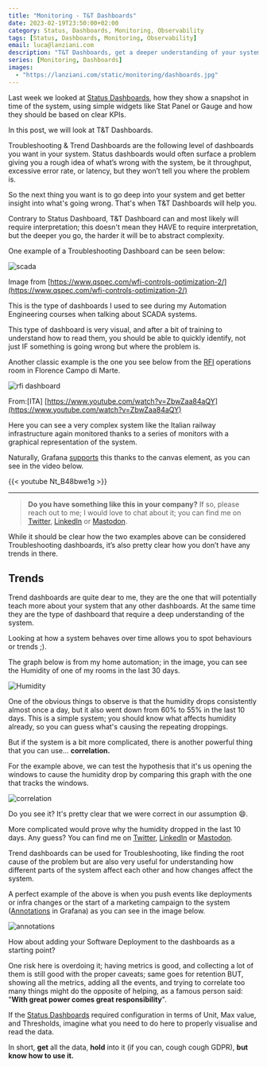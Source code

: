 ```yaml
---
title: "Monitoring - T&T Dashboards"
date: 2023-02-19T23:50:00+02:00
category: Status, Dashboards, Monitoring, Observability
tags: [Status, Dashboards, Monitoring, Observability]
email: luca@lanziani.com
description: "T&T Dashboards, get a deeper understanding of your system"
series: [Monitoring, Dashboards]
images:
  - "https://lanziani.com/static/monitoring/dashboards.jpg"
---
```


Last week we looked at [Status Dashboards](https://lanziani.com/posts/2023/02/monitoring-status-dashboards/), how they show a snapshot in time of the system, using simple widgets like Stat Panel or Gauge and how they should be based on clear KPIs.

In this post, we will look at T&T Dashboards.

<!--more-->

Troubleshooting & Trend Dashboards are the following level of dashboards you want in your system. Status dashboards would often surface a problem giving you a rough idea of what’s wrong with the system, be it throughput, excessive error rate, or latency, but they won’t tell you where the problem is.

So the next thing you want is to go deep into your system and get better insight into what's going wrong. That's when T&T Dashboards will help you.

Contrary to Status Dashboard, T&T Dashboard can and most likely will require interpretation; this doesn't mean they HAVE to require interpretation, but the deeper you go, the harder it will be to abstract complexity.

One example of a Troubleshooting Dashboard can be seen below:

![scada](/static/monitoring/scada.png)

Image from [https://www.qspec.com/wfi-controls-optimization-2/](https://www.qspec.com/wfi-controls-optimization-2/)

This is the type of dashboards I used to see during my Automation Engineering courses when talking about SCADA systems.

This type of dashboard is very visual, and after a bit of training to understand how to read them, you should be able to quickly identify, not just IF something is going wrong but where the problem is.

Another classic example is the one you see below from the [RFI](https://en.wikipedia.org/wiki/Rete_Ferroviaria_Italiana) operations room in Florence Campo di Marte.

![rfi dashboard](/static/monitoring/rfi.png)

From:[ITA] [https://www.youtube.com/watch?v=ZbwZaa84aQY](https://www.youtube.com/watch?v=ZbwZaa84aQY)

Here you can see a very complex system like the Italian railway infrastructure again monitored thanks to a series of monitors with a graphical representation of the system.

Naturally, Grafana [supports](https://grafana.com/docs/grafana/latest/panels-visualizations/visualizations/canvas/) this thanks to the canvas element, as you can see in the video below.

{{< youtube Nt_B48bwe1g >}}

---

> **Do you have something like this in your company?** If so, please reach out to me; I would love to chat about it; you can find me on [Twitter](https://twitter.com/lucalanziani/status/1627440041843630081), [LinkedIn](https://www.linkedin.com/posts/lucalanziani_a-new-blog-post-just-dropped-monitoring-activity-7033205738420211712-rBMW) or [Mastodon](https://mastodon.uno/@lucalanziani/109893839771327639).

While it should be clear how the two examples above can be considered Troubleshooting dashboards, it’s also pretty clear how you don’t have any trends in there.

## Trends

Trend dashboards are quite dear to me, they are the one that will potentially teach more about your system that any other dashboards. At the same time they are the type of dashboard that require a deep understanding of the system.

Looking at how a system behaves over time allows you to spot behaviours or trends ;).

The graph below is from my home automation; in the image, you can see the Humidity of one of my rooms in the last 30 days.

![Humidity](/static/monitoring/humidity.png)

One of the obvious things to observe is that the humidity drops consistently almost once a day, but it also went down from 60% to 55% in the last 10 days. This is a simple system; you should know what affects humidity already, so you can guess what's causing the repeating droppings.

But if the system is a bit more complicated, there is another powerful thing that you can use… **correlation.**

For the example above, we can test the hypothesis that it's us opening the windows to cause the humidity drop by comparing this graph with the one that tracks the windows.

![correlation](/static/monitoring/correlation.png)

Do you see it? It's pretty clear that we were correct in our assumption 😄.

More complicated would prove why the humidity dropped in the last 10 days. Any guess? You can find me on [Twitter](https://twitter.com/lucalanziani/status/1627440041843630081), [LinkedIn](https://www.linkedin.com/posts/lucalanziani_a-new-blog-post-just-dropped-monitoring-activity-7033205738420211712-rBMW) or [Mastodon](https://mastodon.uno/@lucalanziani/109893839771327639).

Trend dashboards can be used for Troubleshooting, like finding the root cause of the problem but are also very useful for understanding how different parts of the system affect each other and how changes affect the system.

A perfect example of the above is when you push events like deployments or infra changes or the start of a marketing campaign to the system ([Annotations](https://grafana.com/docs/grafana/latest/panels-visualizations/visualizations/annotations/) in Grafana) as you can see in the image below.

![annotations](/static/monitoring/annotations.png)

How about adding your Software Deployment to the dashboards as a starting point?

One risk here is overdoing it; having metrics is good, and collecting a lot of them is still good with the proper caveats; same goes for retention BUT, showing all the metrics, adding all the events, and trying to correlate too many things might do the opposite of helping, as a famous person said: "**With great power comes great responsibility**".

If the [Status Dashboards](https://lanziani.com/posts/2023/02/monitoring-status-dashboards/) required configuration in terms of Unit, Max value, and Thresholds, imagine what you need to do here to properly visualise and read the data.

In short, **get** all the data, **hold** into it (if you can, cough cough GDPR), **but know how to use it.**
